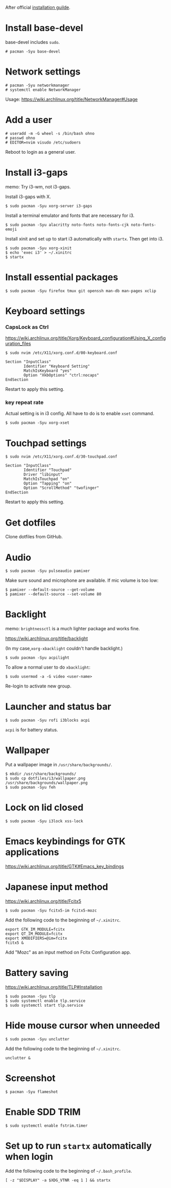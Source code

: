 After official [installation guilde](https://wiki.archlinux.org/title/installation_guide).

# Install base-devel

base-devel includes `sudo`.

```
# pacman -Syu base-devel
```

# Network settings

```
# pacman -Syu networkmanager
# systemctl enable NetworkManager
```

Usage: https://wiki.archlinux.org/title/NetworkManager#Usage

# Add a user

```
# useradd -m -G wheel -s /bin/bash ohno
# passwd ohno
# EDITOR=nvim visudo /etc/sudoers
```

Reboot to login as a general user.

# Install i3-gaps

memo: Try i3-wm, not i3-gaps.

Install i3-gaps with X.

```
$ sudo pacman -Syu xorg-server i3-gaps
```

Install a terminal emulator and fonts that are necessary for i3.

```
$ sudo pacman -Syu alacritty noto-fonts noto-fonts-cjk noto-fonts-emoji
```

Install xinit and set up to start i3 automatically with `startx`. Then get into i3.

```
$ sudo pacman -Syu xorg-xinit
$ echo 'exec i3' > ~/.xinitrc
$ startx
```

# Install essential packages

```
$ sudo pacman -Syu firefox tmux git openssh man-db man-pages xclip
```

# Keyboard settings

### CapsLock as Ctrl

https://wiki.archlinux.org/title/Xorg/Keyboard_configuration#Using_X_configuration_files

```
$ sudo nvim /etc/X11/xorg.conf.d/00-keyboard.conf
```

```
Section "InputClass"
        Identifier "Keyboard Setting"
        MatchIsKeyboard "yes"
        Option "XkbOptions" "ctrl:nocaps"
EndSection
```

Restart to apply this setting.

### key repeat rate

Actual setting is in i3 config. All have to do is to enable `xset` command.

```
$ sudo pacman -Syu xorg-xset
```

# Touchpad settings

```
$ sudo nvim /etc/X11/xorg.conf.d/30-touchpad.conf
```

```
Section "InputClass"
        Identifier "Touchpad"
        Driver "libinput"
        MatchIsTouchpad "on"
        Option "Tapping" "on"
        Option "ScrollMethod" "twofinger"
EndSection
```

Restart to apply this setting.

# Get dotfiles

Clone dotfiles from GitHub.

# Audio

```
$ sudo pacman -Syu pulseaudio pamixer
```

Make sure sound and microphone are available. If mic volume is too low:

```
$ pamixer --default-source --get-volume
$ pamixer --default-source --set-volume 80
```

# Backlight

memo: `brightnessctl` is a much lighter package and works fine.

https://wiki.archlinux.org/title/backlight

(In my case,`xorg-xbacklight` couldn't handle backlight.)

```
$ sudo pacman -Syu acpilight
```

To allow a normal user to do `xbacklight`:

```
$ sudo usermod -a -G video <user-name>
```

Re-login to activate new group.

# Launcher and status bar

```
$ sudo pacman -Syu rofi i3blocks acpi
```

`acpi` is for battery status.

# Wallpaper

Put a wallpaper image in `/usr/share/backgrounds/`.

```
$ mkdir /usr/share/backgrounds/
$ sudo cp dotfiles/i3/wallpaper.png /usr/share/backgrounds/wallpaper.png
$ sudo pacman -Syu feh
```

# Lock on lid closed

```
$ sudo pacman -Syu i3lock xss-lock
```

# Emacs keybindings for GTK applications

https://wiki.archlinux.org/title/GTK#Emacs_key_bindings

# Japanese input method

https://wiki.archlinux.org/title/Fcitx5

```
$ sudo pacman -Syu fcitx5-im fcitx5-mozc
```

Add the following code to the beginning of `~/.xinitrc`.

```
export GTK_IM_MODULE=fcitx
export QT_IM_MODULE=fcitx
export XMODIFIERS=@im=fcitx
fcitx5 &
```

Add "Mozc" as an input method on Fcitx Configuration app.

# Battery saving

https://wiki.archlinux.org/title/TLP#Installation

```
$ sudo pacman -Syu tlp
$ sudo systemctl enable tlp.service
$ sudo systemctl start tlp.service
```

# Hide mouse cursor when unneeded

```
$ sudo pacman -Syu unclutter
```

Add the following code to the beginning of `~/.xinitrc`.

```
unclutter &
```

# Screenshot

```
$ pacman -Syu flameshot
```

# Enable SDD TRIM

```
$ sudo systemctl enable fstrim.timer
```

# Set up to run `startx` automatically when login

Add the following code to the beginning of `~/.bash_profile`.

```
[ -z "$DISPLAY" -a $XDG_VTNR -eq 1 ] && startx
```
